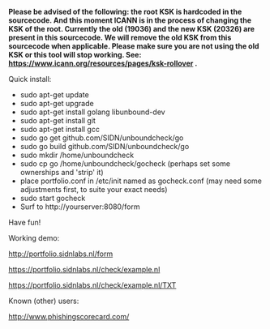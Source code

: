 **Please be advised of the following: the root KSK is hardcoded in the sourcecode. And this moment ICANN is in the process of changing the KSK of the root. Currently the old (19036) and the new KSK (20326) are present in this sourcecode. We will remove the old KSK from this sourcecode when applicable. Please make sure you are not using the old KSK or this tool will stop working. See: https://www.icann.org/resources/pages/ksk-rollover .** 

Quick install:

- sudo apt-get update
- sudo apt-get upgrade
- sudo apt-get install golang libunbound-dev
- sudo apt-get install git
- sudo apt-get install gcc
- sudo go get github.com/SIDN/unboundcheck/go
- sudo go build github.com/SIDN/unboundcheck/go
- sudo mkdir /home/unboundcheck
- sudo cp go /home/unboundcheck/gocheck
  (perhaps set some ownerships and 'strip' it)
- place portfolio.conf in /etc/init named as gocheck.conf
  (may need some adjustments first, to suite your exact needs)
- sudo start gocheck
- Surf to http://yourserver:8080/form

Have fun!

Working demo:

http://portfolio.sidnlabs.nl/form

https://portfolio.sidnlabs.nl/check/example.nl

https://portfolio.sidnlabs.nl/check/example.nl/TXT

Known (other) users:

http://www.phishingscorecard.com/

